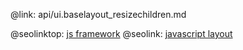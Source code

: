 @link: api/ui.baselayout_resizechildren.md

@seolinktop: [js framework](https://webix.com)
@seolink: [javascript layout](https://webix.com/widget/layout/)